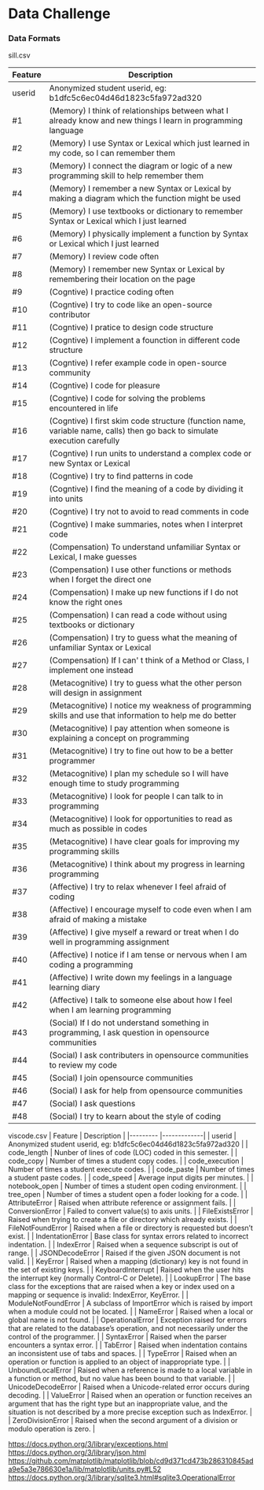 # Data Challenge

### Data Formats

sill.csv

| Feature   | Description |
|---------  |-------------|
|userid     | Anonymized student userid, eg: b1dfc5c6ec04d46d1823c5fa972ad320   |
|#1         | (Memory) I think of relationships between what I already know and new things I learn in programming language   |
|#2         | (Memory) I use Syntax or Lexical which just learned in my code, so I can remember them |
|#3         | (Memory) I connect the diagram or logic of a new programming skill to help remember them |
|#4         | (Memory) I remember a new Syntax or Lexical by making a diagram which the function might be used |
|#5         | (Memory) I use textbooks or dictionary to remember Syntax or Lexical which I just learned |
|#6         | (Memory) I physically implement a function by Syntax or Lexical which I just learned |
|#7         | (Memory) I review code often |
|#8         | (Memory) I remember new Syntax or Lexical by remembering their location on the page |
|#9         | (Cogntive) I practice coding often   |
|#10        | (Cogntive) I try to code like an open-source contributor |
|#11        | (Cogntive) I pratice to design code structure |
|#12        | (Cogntive) I implement a founction in different code structure |
|#13        | (Cogntive) I refer example code in open-source community |
|#14        | (Cogntive) I code for pleasure |
|#15        | (Cogntive) I code for solving the problems encountered in life |
|#16        | (Cogntive) I first skim code structure (function name, variable name, calls) then go back to simulate execution carefully |
|#17        | (Cogntive) I run units to understand a complex code or new Syntax or Lexical |
|#18        | (Cogntive) I try to find patterns in code |
|#19        | (Cogntive) I find the meaning of a code by dividing it into units |
|#20        | (Cogntive) I try not to avoid to read comments in code |
|#21        | (Cogntive) I make summaries, notes when I interpret code |
|#22        | (Compensation) To understand unfamiliar Syntax or Lexical, I make guesses |
|#23        | (Compensation) I use other functions or methods when I forget the direct one |
|#24        | (Compensation) I make up new functions if I do not know the right ones |
|#25        | (Compensation) I can read a code without using textbooks or dictionary |
|#26        | (Compensation) I try to guess what the meaning of unfamiliar Syntax or Lexical |
|#27        | (Compensation) If I can' t think of a Method or Class, I implement one instead |
|#28        | (Metacognitive) I try to guess what the other person will design in assignment |
|#29        | (Metacognitive) I notice my weakness of programming skills and use that information to help me do better |
|#30        | (Metacognitive) I pay attention when someone is explaining a concept on programming |
|#31        | (Metacognitive) I try to fine out how to be a better programmer |
|#32        | (Metacognitive) I plan my schedule so I will have enough time to study programming |
|#33        | (Metacognitive) I look for people I can talk to in programming |
|#34        | (Metacognitive) I look for opportunities to read as much as possible in codes |
|#35        | (Metacognitive) I have clear goals for improving my programming skills |
|#36        | (Metacognitive) I think about my progress in learning programming |
|#37        | (Affective) I try to relax whenever I feel afraid of coding |
|#38        | (Affective) I encourage myself to code even when I am afraid of making a mistake |
|#39        | (Affective) I give myself a reward or treat when I do well in programming assignment |
|#40        | (Affective) I notice if I am tense or nervous when I am coding a programming |
|#41        | (Affective) I write down my feelings in a language learning diary |
|#42        | (Affective) I talk to someone else about how I feel when I am learning programming |
|#43        | (Social) If I do not understand something in programming, I ask question in opensource communities |
|#44        | (Social) I ask contributers in opensource communities to review my code |
|#45        | (Social) I join opensource communities |
|#46        | (Social) I ask for help from opensource communities |
|#47        | (Social) I ask questions |
|#48        | (Social) I try to kearn about the style of coding |


viscode.csv
| Feature   | Description |
|---------  |-------------|
| userid            | Anonymized student userid, eg: b1dfc5c6ec04d46d1823c5fa972ad320   |
| code_length       | Nunber of lines of code (LOC) coded in this semester. | 
| code_copy         | Number of times a student copy codes. | 
| code_execution    | Number of times a student execute codes. |
| code_paste        | Number of times a student paste codes. |
| code_speed        | Average input digits per minutes. |
| notebook_open     | Number of times a student open coding environment. |
| tree_open         | Number of times a student open a foder looking for a code. | 
| AttributeError    | Raised when attribute reference or assignment fails. |
| ConversionError   | Failed to convert value(s) to axis units. |
| FileExistsError   | Raised when trying to create a file or directory which already exists. |
| FileNotFoundError | Raised when a file or directory is requested but doesn’t exist. |
| IndentationError  | Base class for syntax errors related to incorrect indentation. |
| IndexError        | Raised when a sequence subscript is out of range. |
| JSONDecodeError   | Raised if the given JSON document is not valid. |
| KeyError          | Raised when a mapping (dictionary) key is not found in the set of existing keys. |
| KeyboardInterrupt | Raised when the user hits the interrupt key (normally Control-C or Delete). |
| LookupError       | The base class for the exceptions that are raised when a key or index used on a mapping or sequence is invalid: IndexError, KeyError. |
| ModuleNotFoundError   | A subclass of ImportError which is raised by import when a module could not be located. |
| NameError         | Raised when a local or global name is not found. |
| OperationalError  | Exception raised for errors that are related to the database’s operation, and not necessarily under the control of the programmer. |
| SyntaxError       | Raised when the parser encounters a syntax error. |
| TabError          | Raised when indentation contains an inconsistent use of tabs and spaces. |
| TypeError         | Raised when an operation or function is applied to an object of inappropriate type. |
| UnboundLocalError | Raised when a reference is made to a local variable in a function or method, but no value has been bound to that variable. |
| UnicodeDecodeError | Raised when a Unicode-related error occurs during decoding. |
| ValueError        | Raised when an operation or function receives an argument that has the right type but an inappropriate value, and the situation is not described by a more precise exception such as IndexError. |
| ZeroDivisionError | Raised when the second argument of a division or modulo operation is zero. |

https://docs.python.org/3/library/exceptions.html
https://docs.python.org/3/library/json.html
https://github.com/matplotlib/matplotlib/blob/cd9d371cd473b286310845ada9e5a3e786630e1a/lib/matplotlib/units.py#L52
https://docs.python.org/3/library/sqlite3.html#sqlite3.OperationalError